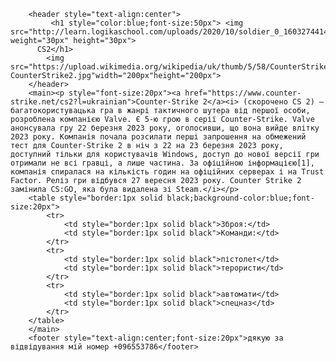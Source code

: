         <header style="text-align:center">
             <h1 style="color:blue;font-size:50px"> <img src="http://learn.logikaschool.com/uploads/2020/10/soldier_0_1603274414.png" weight="30px" height="30px">
          CS2</h1>
            <img src="https://upload.wikimedia.org/wikipedia/uk/thumb/5/58/CounterStrike2.jpg/375px-CounterStrike2.jpg"width="200px"height="200px">
        </header>
        <main><p style="font-size:20px"><a href="https://www.counter-strike.net/cs2?l=ukrainian">Counter-Strike 2</a><i> (скорочено CS 2) — багатокористувацька гра в жанрі тактичного шутера від першої особи, розроблена компанією Valve. Є 5-ю грою в серії Counter-Strike. Valve анонсувала гру 22 березня 2023 року, оголосивши, що вона вийде влітку 2023 року. Компанія почала розсилати перші запрошення на обмежений тест для Counter-Strike 2 в ніч з 22 на 23 березня 2023 року, доступний тільки для користувачів Windows, доступ до нової версії гри отримали не всі гравці, а лише частина. За офіційною інформацією[1], компанія спиралася на кількість годин на офіційних серверах і на Trust Factor. Реліз гри відбувся 27 вересня 2023 року. Counter Strike 2 замінила CS:GO, яка була видалена зі Steam.</i></p>
        <table style="border:1px solid black;background-color:blue;font-size:20px">
            <tr>
                <td style="border:1px solid black">Зброя:</td>
                <td style="border:1px solid black">Команди:</td>
            </tr>
            <tr>
                <td style="border:1px solid black">пістолет</td>
                <td style="border:1px solid black">терористи</td>
            </tr>
            <tr>
                <td style="border:1px solid black">автомати</td>
                <td style="border:1px solid black">спецназ</td>
            </tr>
        </table>
        </main>
        <footer style="text-align:center;font-size:20px">дякую за відвідування мій номер +096553786</footer>
